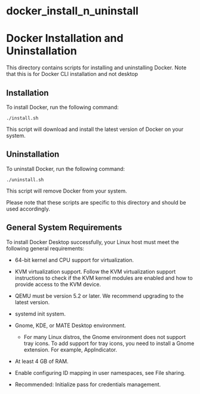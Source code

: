 # docker_install_n_uninstall

# Docker Installation and Uninstallation

This directory contains scripts for installing and uninstalling Docker.
Note that this is for Docker CLI installation and not desktop
## Installation

To install Docker, run the following command:

```
./install.sh
```

This script will download and install the latest version of Docker on your system.

## Uninstallation

To uninstall Docker, run the following command:

```
./uninstall.sh
```

This script will remove Docker from your system.

Please note that these scripts are specific to this directory and should be used accordingly.

## General System Requirements

To install Docker Desktop successfully, your Linux host must meet the following general requirements:

- 64-bit kernel and CPU support for virtualization.
- KVM virtualization support. Follow the KVM virtualization support instructions to check if the KVM kernel modules are enabled and how to provide access to the KVM device.
- QEMU must be version 5.2 or later. We recommend upgrading to the latest version.
- systemd init system.
- Gnome, KDE, or MATE Desktop environment.
    - For many Linux distros, the Gnome environment does not support tray icons. To add support for tray icons, you need to install a Gnome extension. For example, AppIndicator.

- At least 4 GB of RAM.
- Enable configuring ID mapping in user namespaces, see File sharing.
- Recommended: Initialize pass for credentials management.